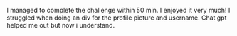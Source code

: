 I managed to complete the challenge within 50 min. I enjoyed it very much! I struggled when doing an div for the profile picture and username. Chat gpt helped me out but now i understand.
